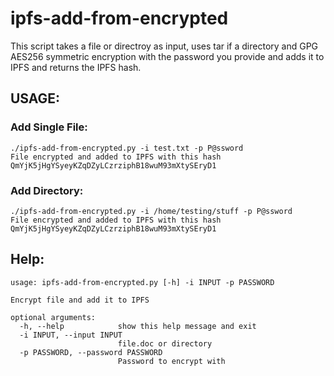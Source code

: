 # ipfs-add-from-encrypted

This script takes a file or directroy as input, uses tar if a directory and GPG AES256 symmetric encryption with the password you provide and adds it to IPFS and returns the IPFS hash. 

## USAGE:
### Add Single File:
```
./ipfs-add-from-encrypted.py -i test.txt -p P@ssword
File encrypted and added to IPFS with this hash QmYjK5jHgYSyeyKZqDZyLCzrziphB18wuM93mXtySEryD1
```
### Add Directory:
````
./ipfs-add-from-encrypted.py -i /home/testing/stuff -p P@ssword
File encrypted and added to IPFS with this hash QmYjK5jHgYSyeyKZqDZyLCzrziphB18wuM93mXtySEryD1
````

## Help:
```
usage: ipfs-add-from-encrypted.py [-h] -i INPUT -p PASSWORD

Encrypt file and add it to IPFS

optional arguments:
  -h, --help            show this help message and exit
  -i INPUT, --input INPUT
                        file.doc or directory
  -p PASSWORD, --password PASSWORD
                        Password to encrypt with
```
